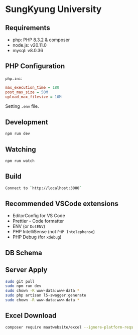 # SungKyung University

## Requirements

-   php: PHP 8.3.2 & composer
-   node.js: v20.11.0
-   mysql: v8.0.36

## PHP Configuration

`php.ini`:

```ini
max_execution_time = 180
post_max_size = 50M
upload_max_filesize = 10M
```

Setting `.env` file.

## Development

```sh
npm run dev
```

## Watching

```sh
npm run watch
```

## Build

```sh
Connect to `http://localhost:3000`
```

## Recommended VSCode extensions

-   EditorConfig for VS Code
-   Prettier - Code formatter
-   ENV (or `DotENV`)
-   PHP IntelliSense (not `PHP Intelephense`)
-   PHP Debug (for `xdebug`)

## DB Schema

## Server Apply

```sh
sudo git pull
sudo npm run dev
sudo chown -R www-data:www-data *
sudo php artisan l5-swagger:generate
sudo chown -R www-data:www-data *
```

## Excel Download

```sh
composer require maatwebsite/excel --ignore-platform-reqs
```
